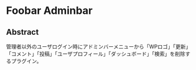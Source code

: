 # Foobar Adminbar

## Abstract

管理者以外のユーザログイン時にアドミンバーメニューから「WPロゴ」「更新」「コメント」「投稿」「ユーザプロフィール」「ダッシュボード」「検索」を削除するプラグイン。
